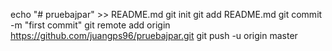 echo "# pruebajpar" >> README.md
git init
git add README.md
git commit -m "first commit"
git remote add origin https://github.com/juangps96/pruebajpar.git
git push -u origin master
                
